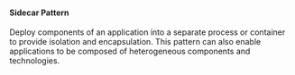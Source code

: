 #### Sidecar Pattern 
Deploy components of an application into a separate process or container to provide isolation and encapsulation. This pattern can also enable applications to be composed of heterogeneous components and technologies.